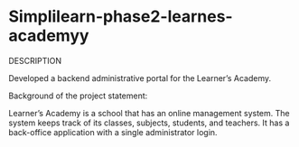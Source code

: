 # Simplilearn-phase2-learnes-academyy
DESCRIPTION

Developed a backend administrative portal for the Learner’s Academy.

Background of the project statement:

Learner’s Academy is a school that has an online management system. The system keeps track of its classes, subjects, students, and teachers. It has a back-office application with a single administrator login.

 
